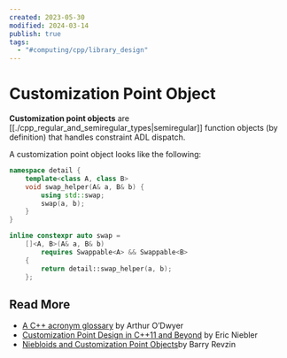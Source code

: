 ```yaml
---
created: 2023-05-30
modified: 2024-03-14
publish: true
tags:
  - "#computing/cpp/library_design"
---
```


# Customization Point Object
**Customization point objects** are [[./cpp_regular_and_semiregular_types|semiregular]] function objects (by definition) that handles constraint ADL dispatch.

A customization point object looks like the following:

```c++
namespace detail {
    template<class A, class B>
    void swap_helper(A& a, B& b) {
        using std::swap;
        swap(a, b);
    }
}

inline constexpr auto swap =
    []<A, B>(A& a, B& b)
        requires Swappable<A> && Swappable<B>
    {
        return detail::swap_helper(a, b);
    };
```

## Read More
-   [A C++ acronym glossary](https://quuxplusone.github.io/blog/2019/08/02/the-tough-guide-to-cpp-acronyms/#cpo) by Arthur O’Dwyer
-   [Customization Point Design in C++11 and Beyond](http://ericniebler.com/2014/10/21/customization-point-design-in-c11-and-beyond/) by Eric Niebler
-   [Niebloids and Customization Point Objects](https://brevzin.github.io/c++/2020/12/19/cpo-niebloid/)by Barry Revzin